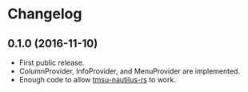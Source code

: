 # Changelog

## 0.1.0 (2016-11-10)

* First public release.
* ColumnProvider, InfoProvider, and MenuProvider are implemented.
* Enough code to allow [tmsu-nautilus-rs](https://github.com/talklittle/tmsu-nautilus-rs) to work.
